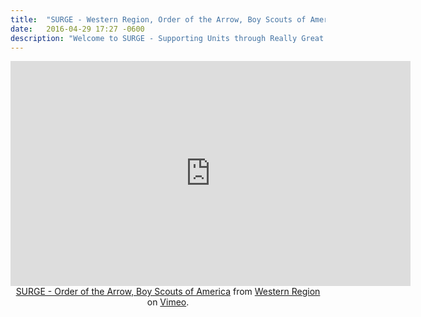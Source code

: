 ```yaml
---
title:  "SURGE - Western Region, Order of the Arrow, Boy Scouts of America"
date:   2016-04-29 17:27 -0600
description: "Welcome to SURGE - Supporting Units through Really Great Elections."
---
```

<center>
<iframe src="https://player.vimeo.com/video/191195149" width="640" height="360" frameborder="0" webkitallowfullscreen mozallowfullscreen allowfullscreen></iframe>
</center>
<center><a href="https://vimeo.com/191195149">SURGE - Order of the Arrow, Boy Scouts of America</a> from <a href="https://vimeo.com/user58970775">Western Region</a> on <a href="https://vimeo.com">Vimeo</a>.</center>